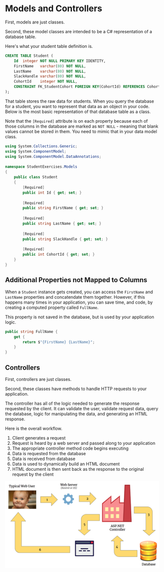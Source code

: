 # Models and Controllers

First, models are just classes.

Second, these model classes are intended to be a C# representation of a database table.

Here's what your student table definition is.

```sql
CREATE TABLE Student (
    Id	integer NOT NULL PRIMARY KEY IDENTITY,
    FirstName	varchar(80) NOT NULL,
    LastName	varchar(80) NOT NULL,
    SlackHandle	varchar(80) NOT NULL,
    CohortId	integer NOT NULL,
    CONSTRAINT FK_StudentCohort FOREIGN KEY(CohortId) REFERENCES Cohort(Id)
);
```

That table stores the raw data for students. When you query the database for a student, you want to represent that data as an object in your code. Below is the most basic representation of that database table as a class.

Note that the `[Required]` attribute is on each property because each of those columns in the database are marked as `NOT NULL` - meaning that blank values cannot be stored in them. You need to mimic that in your data model class.

```cs
using System.Collections.Generic;
using System.ComponentModel;
using System.ComponentModel.DataAnnotations;

namespace StudentExercises.Models
{
    public class Student
    {
        [Required]
        public int Id { get; set; }

        [Required]
        public string FirstName { get; set; }

        [Required]
        public string LastName { get; set; }

        [Required]
        public string SlackHandle { get; set; }

        [Required]
        public int CohortId { get; set; }
    }
}
```

## Additional Properties not Mapped to Columns

When a `Student` instance gets created, you can access the `FirstName` and `LastName` properties and concatendate them together. However, if this happens many times in your application, you can save time, and code, by creating a computed property called `FullName`.

This property is not saved in the database, but is used by your application logic.


```cs
public string FullName {
    get {
        return $"{FirstName} {LastName}";
    }
}
```

## Controllers

First, controllers are just classes.

Second, these classes have methods to handle HTTP requests to your application.

The controller has all of the logic needed to generate the  response requested by the client. It can validate the user, validate request data, query the database, logic for manipulating the data, and generating an HTML response.

Here is the overall workflow.

1. Client generates a request
1. Request is heard by a web server and passed along to your application
1. The appropriate controller method code begins executing
1. Data is requested from the database
1. Data is received from database
1. Data is used to dynamically build an HTML document
1. HTML document is then sent back as the response to the original request by the client

![](./images/asp-net-workflow.png)
